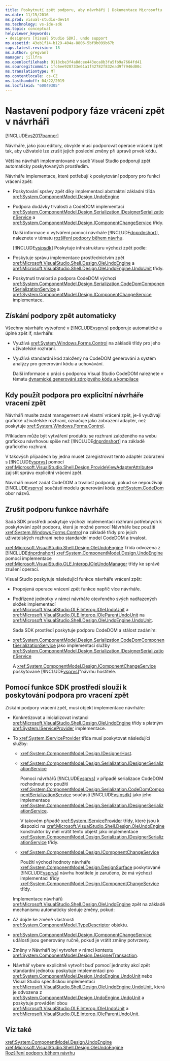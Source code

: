 ```yaml
---
title: Poskytnutí zpět podporu, aby návrháři | Dokumentace Microsoftu
ms.date: 11/15/2016
ms.prod: visual-studio-dev14
ms.technology: vs-ide-sdk
ms.topic: conceptual
helpviewer_keywords:
- designers [Visual Studio SDK], undo support
ms.assetid: 43eb1f14-b129-404a-8806-5bf9b099b67b
caps.latest.revision: 18
ms.author: gregvanl
manager: jillfra
ms.openlocfilehash: 9118cbe3f4a8dcee443eca8b3fa5fb9a7664fd41
ms.sourcegitcommit: 1fc6ee928733e61a1f42782f832ead9f7946d00c
ms.translationtype: MT
ms.contentlocale: cs-CZ
ms.lasthandoff: 04/22/2019
ms.locfileid: "60049305"
---
```

# <a name="supplying-undo-support-to-designers"></a>Nastavení podpory fáze vrácení zpět v návrháři
[!INCLUDE[vs2017banner](../includes/vs2017banner.md)]

Návrháře, jako jsou editory, obvykle musí podporovat operace vrácení zpět tak, aby uživatelé lze zrušit jejich poslední změny při úpravě prvek kódu.  
  
 Většina návrháři implementované v sadě Visual Studio podporují zpět automaticky poskytovaných prostředím.  
  
 Návrháře implementace, které potřebují k poskytování podpory pro funkci vrácení zpět:  
  
- Poskytování správy zpět díky implementaci abstraktní základní třída <xref:System.ComponentModel.Design.UndoEngine>  
  
- Podpora dodávky trvalosti a CodeDOM implementací <xref:System.ComponentModel.Design.Serialization.IDesignerSerializationService> a <xref:System.ComponentModel.Design.IComponentChangeService> třídy.  
  
  Další informace o vytváření pomocí návrháře [!INCLUDE[dnprdnshort](../includes/dnprdnshort-md.md)], naleznete v tématu [rozšíření podpory během návrhu](http://msdn.microsoft.com/library/d6ac8a6a-42fd-4bc8-bf33-b212811297e2).  
  
  [!INCLUDE[vsipsdk](../includes/vsipsdk-md.md)] Poskytuje infrastrukturu výchozí zpět podle:  
  
- Poskytuje správu implementace prostřednictvím zpět <xref:Microsoft.VisualStudio.Shell.Design.OleUndoEngine> a <xref:Microsoft.VisualStudio.Shell.Design.OleUndoEngine.UndoUnit> třídy.  
  
- Poskytnutí trvalosti a podpora CodeDOM výchozí <xref:System.ComponentModel.Design.Serialization.CodeDomComponentSerializationService> a <xref:System.ComponentModel.Design.IComponentChangeService> implementace.  
  
## <a name="obtaining-undo-support-automatically"></a>Získání podpory zpět automaticky  
 Všechny návrháře vytvořené v [!INCLUDE[vsprvs](../includes/vsprvs-md.md)] podporuje automatické a úplné zpět if, návrháře:  
  
- Využívá <xref:System.Windows.Forms.Control> na základě třídy pro jeho uživatelské rozhraní.  
  
- Využívá standardní kód založený na CodeDOM generování a systém analýzy pro generování kódu a uchovávání.  
  
     Další informace o práci s podporou Visual Studio CodeDOM naleznete v tématu [dynamické generování zdrojového kódu a kompilace](http://msdn.microsoft.com/library/d077a3e8-bd81-4bdf-b6a3-323857ea30fb)  
  
## <a name="when-to-use-explicit-designer-undo-support"></a>Kdy použít podpora pro explicitní návrháře vracení zpět  
 Návrháři musíte zadat management své vlastní vrácení zpět, je-li využívají grafické uživatelské rozhraní, označuje jako zobrazení adaptér, než poskytuje <xref:System.Windows.Forms.Control>.  
  
 Příkladem může být vytváření produktu se rozhraní založeného na webu grafickou návrhovou spíše než [!INCLUDE[dnprdnshort](../includes/dnprdnshort-md.md)] na základě grafického rozhraní.  
  
 V takových případech by jedna muset zaregistrovat tento adaptér zobrazení s [!INCLUDE[vsprvs](../includes/vsprvs-md.md)] pomocí <xref:Microsoft.VisualStudio.Shell.Design.ProvideViewAdapterAttribute>a zajistit správu explicitní vrácení zpět.  
  
 Návrháři muset zadat CodeDOM a trvalost podporují, pokud se nepoužívají [!INCLUDE[vsprvs](../includes/vsprvs-md.md)] součástí modelu generování kódu <xref:System.CodeDom> obor názvů.  
  
## <a name="undo-support-features-of-the-designer"></a>Zrušit podporu funkce návrháře  
 Sada SDK prostředí poskytuje výchozí implementaci rozhraní potřebných k poskytování zpět podporu, která je možné pomocí Návrháře bez použití <xref:System.Windows.Forms.Control> na základě třídy pro jejich uživatelských rozhraní nebo standardní model CodeDOM a trvalost.  
  
 <xref:Microsoft.VisualStudio.Shell.Design.OleUndoEngine> Třída odvozena z [!INCLUDE[dnprdnshort](../includes/dnprdnshort-md.md)] <xref:System.ComponentModel.Design.UndoEngine> pomocí implementace <xref:Microsoft.VisualStudio.OLE.Interop.IOleUndoManager> třídy ke správě zrušení operací.  
  
 Visual Studio poskytuje následující funkce návrháře vrácení zpět:  
  
- Propojená operace vrácení zpět funkce napříč více návrháře.  
  
- Podřízené jednotky v rámci návrháře otevřeného svých nadřazených složek implementací <xref:Microsoft.VisualStudio.OLE.Interop.IOleUndoUnit> a <xref:Microsoft.VisualStudio.OLE.Interop.IOleParentUndoUnit> na <xref:Microsoft.VisualStudio.Shell.Design.OleUndoEngine.UndoUnit>.  
  
  Sada SDK prostředí poskytuje podporu CodeDOM a stálost zadáním:  
  
- <xref:System.ComponentModel.Design.Serialization.CodeDomComponentSerializationService> jako implementací služby <xref:System.ComponentModel.Design.Serialization.IDesignerSerializationService>  
  
  A <xref:System.ComponentModel.Design.IComponentChangeService> poskytované [!INCLUDE[vsprvs](../includes/vsprvs-md.md)]"návrhu hostitele.  
  
## <a name="using-the-environment-sdk-features-to-supply-undo-support"></a>Pomocí funkce SDK prostředí slouží k poskytování podpora pro vracení zpět  
 Získání podpory vrácení zpět, musí objekt implementace návrháře:  
  
- Konkretizovat a inicializovat instanci <xref:Microsoft.VisualStudio.Shell.Design.OleUndoEngine> třídy s platným <xref:System.IServiceProvider> implementace.  
  
- To <xref:System.IServiceProvider> třída musí poskytovat následující služby:  
  
  - <xref:System.ComponentModel.Design.IDesignerHost>.  
  
  - <xref:System.ComponentModel.Design.Serialization.IDesignerSerializationService>  
  
       Pomocí návrhářů [!INCLUDE[vsprvs](../includes/vsprvs-md.md)] v případě serializace CodeDOM rozhodnout pro použití <xref:System.ComponentModel.Design.Serialization.CodeDomComponentSerializationService> součástí [!INCLUDE[vsipsdk](../includes/vsipsdk-md.md)] jako jeho implementace <xref:System.ComponentModel.Design.Serialization.IDesignerSerializationService>.  
  
       V takovém případě <xref:System.IServiceProvider> třídy, které jsou k dispozici na <xref:Microsoft.VisualStudio.Shell.Design.OleUndoEngine> konstruktor by měl vrátit tento objekt jako implementace <xref:System.ComponentModel.Design.Serialization.IDesignerSerializationService> třídy.  
  
  - <xref:System.ComponentModel.Design.IComponentChangeService>  
  
       Použití výchozí hodnoty návrháře <xref:System.ComponentModel.Design.DesignSurface> poskytované [!INCLUDE[vsprvs](../includes/vsprvs-md.md)] návrhu hostitele je zaručeno, že má výchozí implementaci třídy <xref:System.ComponentModel.Design.IComponentChangeService> třídy.  
  
  Implementace návrhářů <xref:Microsoft.VisualStudio.Shell.Design.OleUndoEngine> zpět na základě mechanismu automaticky sleduje změny, pokud:  
  
- Až dojde ke změně vlastnosti <xref:System.ComponentModel.TypeDescriptor> objektu.  
  
- <xref:System.ComponentModel.Design.IComponentChangeService> události jsou generovány ručně, pokud je vrátit změny potvrzeny.  
  
- Změny v Návrháři byl vytvořen v rámci kontextu <xref:System.ComponentModel.Design.DesignerTransaction>.  
  
- Návrhář vybere explicitně vytvořit buď pomocí jednotky akcí zpět standardní jednotku poskytuje implementaci pro <xref:System.ComponentModel.Design.UndoEngine.UndoUnit> nebo Visual Studio specifickou implementaci <xref:Microsoft.VisualStudio.Shell.Design.OleUndoEngine.UndoUnit>, která je odvozena z <xref:System.ComponentModel.Design.UndoEngine.UndoUnit> a poskytuje provádění obou <xref:Microsoft.VisualStudio.OLE.Interop.IOleUndoUnit> a <xref:Microsoft.VisualStudio.OLE.Interop.IOleParentUndoUnit>.  
  
## <a name="see-also"></a>Viz také  
 <xref:System.ComponentModel.Design.UndoEngine>   
 <xref:Microsoft.VisualStudio.Shell.Design.OleUndoEngine>   
 [Rozšíření podpory během návrhu](http://msdn.microsoft.com/library/d6ac8a6a-42fd-4bc8-bf33-b212811297e2)
